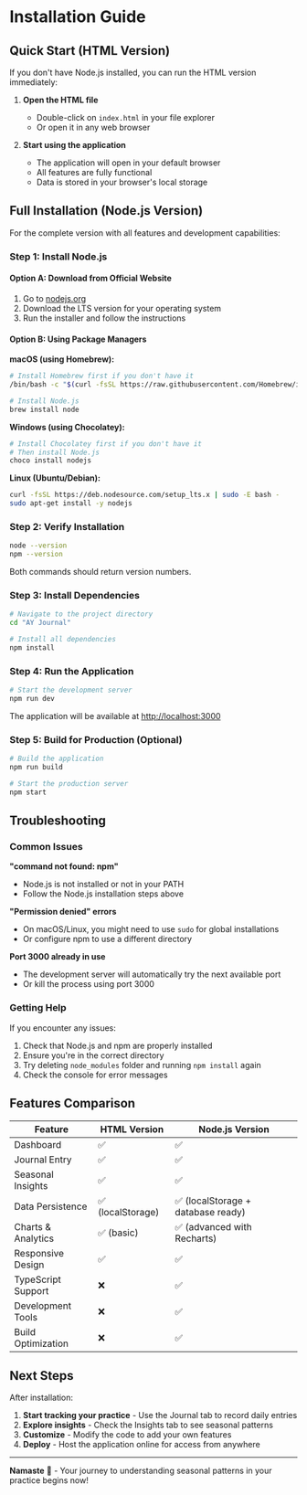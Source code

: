 # Installation Guide

## Quick Start (HTML Version)

If you don't have Node.js installed, you can run the HTML version immediately:

1. **Open the HTML file**
   - Double-click on `index.html` in your file explorer
   - Or open it in any web browser

2. **Start using the application**
   - The application will open in your default browser
   - All features are fully functional
   - Data is stored in your browser's local storage

## Full Installation (Node.js Version)

For the complete version with all features and development capabilities:

### Step 1: Install Node.js

#### Option A: Download from Official Website
1. Go to [nodejs.org](https://nodejs.org/)
2. Download the LTS version for your operating system
3. Run the installer and follow the instructions

#### Option B: Using Package Managers

**macOS (using Homebrew):**
```bash
# Install Homebrew first if you don't have it
/bin/bash -c "$(curl -fsSL https://raw.githubusercontent.com/Homebrew/install/HEAD/install.sh)"

# Install Node.js
brew install node
```

**Windows (using Chocolatey):**
```bash
# Install Chocolatey first if you don't have it
# Then install Node.js
choco install nodejs
```

**Linux (Ubuntu/Debian):**
```bash
curl -fsSL https://deb.nodesource.com/setup_lts.x | sudo -E bash -
sudo apt-get install -y nodejs
```

### Step 2: Verify Installation

```bash
node --version
npm --version
```

Both commands should return version numbers.

### Step 3: Install Dependencies

```bash
# Navigate to the project directory
cd "AY Journal"

# Install all dependencies
npm install
```

### Step 4: Run the Application

```bash
# Start the development server
npm run dev
```

The application will be available at [http://localhost:3000](http://localhost:3000)

### Step 5: Build for Production (Optional)

```bash
# Build the application
npm run build

# Start the production server
npm start
```

## Troubleshooting

### Common Issues

**"command not found: npm"**
- Node.js is not installed or not in your PATH
- Follow the Node.js installation steps above

**"Permission denied" errors**
- On macOS/Linux, you might need to use `sudo` for global installations
- Or configure npm to use a different directory

**Port 3000 already in use**
- The development server will automatically try the next available port
- Or kill the process using port 3000

### Getting Help

If you encounter any issues:

1. Check that Node.js and npm are properly installed
2. Ensure you're in the correct directory
3. Try deleting `node_modules` folder and running `npm install` again
4. Check the console for error messages

## Features Comparison

| Feature | HTML Version | Node.js Version |
|---------|-------------|-----------------|
| Dashboard | ✅ | ✅ |
| Journal Entry | ✅ | ✅ |
| Seasonal Insights | ✅ | ✅ |
| Data Persistence | ✅ (localStorage) | ✅ (localStorage + database ready) |
| Charts & Analytics | ✅ (basic) | ✅ (advanced with Recharts) |
| Responsive Design | ✅ | ✅ |
| TypeScript Support | ❌ | ✅ |
| Development Tools | ❌ | ✅ |
| Build Optimization | ❌ | ✅ |

## Next Steps

After installation:

1. **Start tracking your practice** - Use the Journal tab to record daily entries
2. **Explore insights** - Check the Insights tab to see seasonal patterns
3. **Customize** - Modify the code to add your own features
4. **Deploy** - Host the application online for access from anywhere

---

**Namaste** 🙏 - Your journey to understanding seasonal patterns in your practice begins now! 